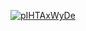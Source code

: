 <a href="file:/private/var/folders/sk/5l863n2500v5fw7dm2ybqcc40000gn/T/1528796263178925297/build/reports/kover/html/index.html">![pIHTAxWyDe](https://img.shields.io/badge/0.0-red?logo=kotlin&label=pIHTAxWyDe&style=for-the-badge)</a>
